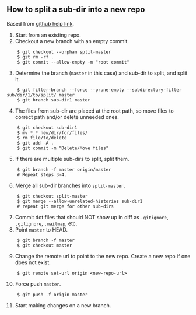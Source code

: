 ## How to split a sub-dir into a new repo

Based from [github help link](https://help.github.com/en/articles/splitting-a-subfolder-out-into-a-new-repository).

1. Start from an existing repo.
2. Checkout a new branch with an empty commit.
```
    $ git checkout --orphan split-master
    $ git rm -rf .
    $ git commit --allow-empty -m "root commit"
```
3. Determine the branch (`master` in this case) and sub-dir to split, and split it.
```
    $ git filter-branch --force --prune-empty --subdirectory-filter sub/dir/1/to/split/ master
    $ git branch sub-dir1 master
```
4. The files from sub-dir are placed at the root path, so move files to correct path and/or delete unneeded ones.
```
    $ git checkout sub-dir1
    $ mv *.* new/dir/for/files/
    $ rm file/to/delete
    $ git add -A .
    $ git commit -m "Delete/Move files"
```
5. If there are multiple sub-dirs to split, split them.
```
    $ git branch -f master origin/master
    # Repeat steps 3-4.
```
6. Merge all sub-dir branches into `split-master`.
```
    $ git checkout split-master
    $ git merge --allow-unrelated-histories sub-dir1
    # repeat git merge for other sub-dirs
```
7. Commit dot files that should NOT show up in diff as `.gitignore`, `.gitignore`, `.mailmap`, etc.
8. Point `master` to HEAD.
```
    $ git branch -f master
    $ git checkout master
```
9. Change the remote url to point to the new repo. Create a new repo if one does not exist.
```
    $ git remote set-url origin <new-repo-url>
```
10. Force push `master`.
```
    $ git push -f origin master
```
11. Start making changes on a new branch.
